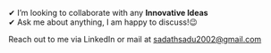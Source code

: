 




✔ I’m looking to collaborate with any **Innovative Ideas**<br>
✔ Ask me about anything, I am happy to discuss!😉<br>

 Reach out to me via LinkedIn or mail at sadathsadu2002@gmail.com











